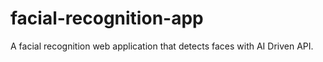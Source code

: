 # facial-recognition-app
A facial recognition web application that detects faces with AI Driven API. 
